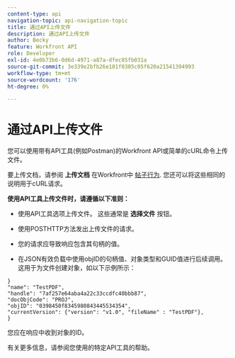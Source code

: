 ```yaml
---
content-type: api
navigation-topic: api-navigation-topic
title: 通过API上传文件
description: 通过API上传文件
author: Becky
feature: Workfront API
role: Developer
exl-id: 4e0b73b6-0d6d-4971-a87a-dfec85fb031a
source-git-commit: 3e339e2bfb26e101f0305c05f620a21541394993
workflow-type: tm+mt
source-wordcount: '176'
ht-degree: 0%

---
```


# 通过API上传文件

您可以使用带有API工具(例如Postman)的Workfront API或简单的cURL命令上传文件。

要上传文档，请参阅 **上传文档** 在Workfront中 [帖子行为](/help/quicksilver/wf-api/general/api-basics.md#post-behavior). 您还可以将这些相同的说明用于cURL请求。

**使用API工具上传文件时，请遵循以下准则：**

* 使用API工具选项上传文件。 这些通常是 **选择文件** 按钮。

* 使用POSTHTTP方法发出上传文件的请求。

* 您的请求应导致响应包含其句柄的值。

* 在JSON有效负载中使用objID的句柄值、对象类型和GUID值进行后续调用。 这用于为文件创建对象，如以下示例所示：

```
}
"name": "TestPDF",
"handle": "7af257e64aba4a22c33ccdfc40bbb87",
"docObjCode": "PROJ",
"objID": "0398450f8345980843445534354",
"currentVersion": {"version": "v1.0", "fileName" : "TestPDF"},
}
```

您应在响应中收到对象的ID。

有关更多信息，请参阅您使用的特定API工具的帮助。
